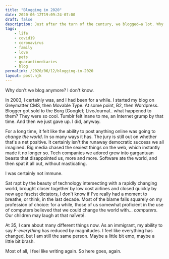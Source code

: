 ```yaml
---
title: "Blogging in 2020"
date: 2020-06-12T19:09:24-07:00
draft: false
description: Just after the turn of the century, we blogged—a lot. Why did we ever stop? For one, it got harder. The tools got better, but mostly worse. 
tags: 
    - life
    - covid19
    - coronavirus
    - family
    - love
    - pets
    - quarantinediaries
    - blog
permalink: /2020/06/12/blogging-in-2020
layout: post.njk
---
```


Why don't we blog anymore? I don't know.

In 2003, I certainly was, and I had been for a while. I started my blog on Greymatter CMS, then Movable Type. At some point, B2, then Wordpress. Blogger got sold to the Borg (Google); LiveJournal.. what happened to them? They were so cool. Tumblr felt inane to me, an Internet grump by that time. And then we just gave up. I did, anyway.

For a long time, it felt like the ability to post anything online was going to *change the world*. In so many ways it has. The jury is still out on whether that's a net positive. It certainly isn't the runaway democratic success we all imagined. Big media chased the sexiest things on the web, which instantly made it no longer so. Tech companies we adored grew into gargantuan beasts that disappointed us, more and more. Software ate the world, and then spat it all out, without masticating. 

I was certainly not immune.

Sat rapt by the beauty of technology intersecting with a rapidly changing world, brought closer together by low cost airlines and closed quickly by new age fascist dictators, I don't know if I've really had a moment to breathe, or think, in the last decade. Most of the blame falls squarely on my profession of choice: for a while, those of us somewhat proficient in the use of computers believed that we could change the world with... *computers*. Our children may laugh at that naïveté. 

At 35, I care about many different things now. As an immigrant, my ability to say *F-everything* has reduced by magnitudes. I feel like everything has changed, but I am still the same person. Maybe a little bit emo, maybe a little bit brash. 

Most of all, I feel like writing again. So here goes, again.